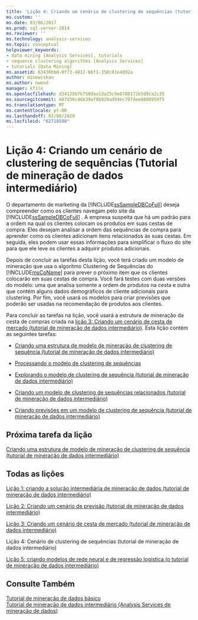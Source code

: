 ```yaml
---
title: 'Lição 4: Criando um cenário de clustering de sequências (tutorial de mineração de dados intermediário) | Microsoft Docs'
ms.custom: ''
ms.date: 03/06/2017
ms.prod: sql-server-2014
ms.reviewer: ''
ms.technology: analysis-services
ms.topic: conceptual
helpviewer_keywords:
- data mining [Analysis Services], tutorials
- sequence clustering algorithms [Analysis Services]
- tutorials [Data Mining]
ms.assetid: 63436bbd-0f73-4012-b6f1-358c81e4d92a
author: minewiskan
ms.author: owend
manager: kfile
ms.openlocfilehash: d34125b7b750daa1da25c9e8788172b5d9ca2c35
ms.sourcegitcommit: b87d36c46b39af8b929ad94ec707dee8800950f5
ms.translationtype: MT
ms.contentlocale: pt-BR
ms.lasthandoff: 02/08/2020
ms.locfileid: "62710598"
---
```

# <a name="lesson-4-building-a-sequence-clustering-scenario-intermediate-data-mining-tutorial"></a>Lição 4: Criando um cenário de clustering de sequências (Tutorial de mineração de dados intermediário)
  O departamento de marketing da [!INCLUDE[ssSampleDBCoFull](../includes/sssampledbcofull-md.md)] deseja compreender como os clientes navegam pelo site da [!INCLUDE[ssSampleDBCoFull](../includes/sssampledbcofull-md.md)] . A empresa suspeita que há um padrão para a ordem na qual os clientes colocam os produtos em suas cestas de compra. Eles desejam analisar a ordem das sequências de compra para aprender como os clientes adicionam itens relacionados às suas cestas. Em seguida, eles podem usar essas informações para simplificar o fluxo do site para que ele leve os clientes a adquirir produtos adicionais.  
  
 Depois de concluir as tarefas desta lição, você terá criado um modelo de mineração que usa o algoritmo Clustering de Sequências do [!INCLUDE[msCoName](../includes/msconame-md.md)] para prever o próximo item que os clientes colocarão em suas cestas de compra. Você fará testes com duas versões do modelo: uma que analisa somente a ordem de produtos na cesta e outra que contém alguns dados demográficos de cliente adicionais para clustering. Por fim, você usará os modelos para criar previsões que poderão ser usadas na recomendação de produtos aos clientes.  
  
 Para concluir as tarefas na lição, você usará a estrutura de mineração da cesta de compras criada na [lição 3: Criando um cenário de cesta de mercado &#40;tutorial de mineração de dados intermediário&#41;](../../2014/tutorials/lesson-3-building-a-market-basket-scenario-intermediate-data-mining-tutorial.md). Esta lição contém as seguintes tarefas:  
  
-   [Criando uma estrutura de modelo de mineração de clustering de sequência &#40;tutorial de mineração de dados intermediário&#41;](../../2014/tutorials/create-sequence-clustering-mining-model-intermediate-data-mining.md)  
  
-   [Processando o modelo de clustering de sequências](../../2014/tutorials/processing-the-sequence-clustering-model.md)  
  
-   [Explorando o modelo de clustering de sequência &#40;tutorial de mineração de dados intermediário&#41;](../../2014/tutorials/exploring-the-sequence-clustering-model-intermediate-data-mining-tutorial.md)  
  
-   [Criando um modelo de clustering de sequências relacionados &#40;tutorial de mineração de dados intermediário&#41;](../../2014/tutorials/creating-a-related-sequence-clustering-model-intermediate-data-mining-tutorial.md)  
  
-   [Criando previsões em um modelo de clustering de sequência &#40;tutorial de mineração de dados intermediário&#41;](../../2014/tutorials/create-predictions-on-model-intermediate-data-mining-tutorial.md)  
  
## <a name="next-task-in-lesson"></a>Próxima tarefa da lição  
 [Criando uma estrutura de modelo de mineração de clustering de sequência &#40;tutorial de mineração de dados intermediário&#41;](../../2014/tutorials/create-sequence-clustering-mining-model-intermediate-data-mining.md)  
  
## <a name="all-lessons"></a>Todas as lições  
 [Lição 1: criando a solução intermediária de mineração de dados &#40;tutorial de mineração de dados intermediário&#41;](../../2014/tutorials/lesson-1-create-solution-intermediate-data-mining-tutorial.md)  
  
 [Lição 2: Criando um cenário de previsão &#40;tutorial de mineração de dados intermediário&#41;](../../2014/tutorials/lesson-2-building-a-forecasting-scenario-intermediate-data-mining-tutorial.md)  
  
 [Lição 3: Criando um cenário de cesta de mercado &#40;tutorial de mineração de dados intermediário&#41;](../../2014/tutorials/lesson-3-building-a-market-basket-scenario-intermediate-data-mining-tutorial.md)  
  
 Lição 4: Cenário de clustering de sequências (tutorial de mineração de dados intermediário)  
  
 [Lição 5: criando modelos de rede neural e de regressão logística &#40;o tutorial de mineração de dados intermediário&#41;](../../2014/tutorials/lesson-5-build-models-intermediate-data-mining-tutorial.md)  
  
## <a name="see-also"></a>Consulte Também  
 [Tutorial de mineração de dados básico](../../2014/tutorials/basic-data-mining-tutorial.md)   
 [Tutorial de mineração de dados intermediário &#40;Analysis Services de mineração de dados&#41;](../../2014/tutorials/intermediate-data-mining-tutorial-analysis-services-data-mining.md)  
  
  
